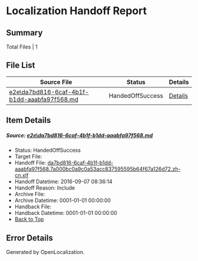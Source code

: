# <a name='report-top'></a> Localization Handoff Report

## Summary
 Total Files | 1

## File List
 Source File | Status | Details 
 ----------- | ------ | ------- 
 [e2e\da7bd816-6caf-4b1f-b1dd-aaabfa97f568.md](https://github.com/OpenLocalizationTestOrg/ol-test0/blob/b187b89d3874d1fbfd060e35f59a8d156f23873b/e2e/da7bd816-6caf-4b1f-b1dd-aaabfa97f568.md) | HandedOffSuccess | [Details](#4df26cfd19ff2e2d813da97b8f9c4d75dd78d5fa6)

## Item Details
##### <a name='4df26cfd19ff2e2d813da97b8f9c4d75dd78d5fa6'></a> Source: [e2e\da7bd816-6caf-4b1f-b1dd-aaabfa97f568.md](https://github.com/OpenLocalizationTestOrg/ol-test0/blob/b187b89d3874d1fbfd060e35f59a8d156f23873b/e2e/da7bd816-6caf-4b1f-b1dd-aaabfa97f568.md)
* Status: HandedOffSuccess
* Target File: 
* Handoff File: [da7bd816-6caf-4b1f-b1dd-aaabfa97f568.7a000bc0a9c0a53acc837595595b64f67a126d72.zh-cn.xlf](https://github.com/OpenLocalizationTestOrg/ol-test0-handoff/blob/d205468b1915e280c2e251ee133c33f9b3c675c1/ol-handoff/OpenLocalizationTestOrg/ol-test0-zhcn/yuwzho/ht/da7bd816-6caf-4b1f-b1dd-aaabfa97f568.7a000bc0a9c0a53acc837595595b64f67a126d72.zh-cn.xlf)
* Handoff Datetime: 2016-09-07 08:36:14
* Handoff Reason: Include
* Archive File: 
* Archive Datetime: 0001-01-01 00:00:00
* Handback File: 
* Handback Datetime: 0001-01-01 00:00:00
* [Back to Top](#report-top)


## Error Details

Generated by OpenLocalization.
